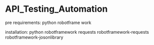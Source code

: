 # API_Testing_Automation
pre requirements:
  python
  robotframe work
  
  installation:
    python
    robotframework
    requests
    robotframework-requests
    robotframework-josonlibrary
  
